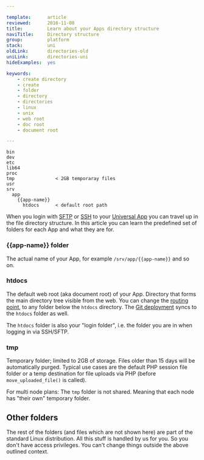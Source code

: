```yaml
---

template:      article
reviewed:      2016-11-08
title:         Learn about your Apps directory structure
naviTitle:     Directory structure
group:         platform
stack:         uni
oldLink:       directories-old
uniLink:       directories-uni
hideExamples:  yes

keywords:
    - create directory
    - create
    - folder
    - directory
    - directories
    - linux
    - unix
    - web root
    - doc root
    - document root

---
```



```nohighlight
bin
dev
etc
lib64
proc
tmp               < 2GB temporaray files
usr
srv
  app
    {{app-name}}
      htdocs      < default root path
```

<!-- TODO: Re-unite this article with "directories-pro" article -->



When you login with [SFTP](/sftp-uni) or [SSH](ssh-uni) to your [Universal App](app-uni) you can travel up in the file directory structure. In this article you can learn the predefined set of folders for each App and what they are for.

### {{app-name}} folder

<!-- TODO: why write about this folder? maybe just write about a folder, when a user can do something with it? it's obvious that this is the App name.  -->

The actual name of your App, for example `/srv/app/{{app-name}}` and so on.

### htdocs

The default web root (aka document root) of your App. Directory that forms the main directory tree visible from the web. You can change the [routing point](domains#toc-set-a-custom-root-path), to any folder below the `htdocs` directory. The [Git deployment](git) syncs to the `htdocs` folder as well.

The `htdocs` folder is also your "login folder", i.e. the folder you are in when logging in via SSH/SFTP.

### tmp

Temporary folder; limited to 2GB of storage. Files older than 15 days will be automatically purged. Typical use cases are the default PHP session file folder or a temp destination for file uploads via PHP (before `move_uploaded_file()` is called).

For multi node plans: The `tmp` folder is not shared. Meaning that each node has "their own" temporary folder.

## Other folders

The rest of the folders (and files which are not shown here) are part of the standard Linux distribution. All this stuff is handled by us for you. So you don't have access privileges. You can't change things outside the above outlined context.
